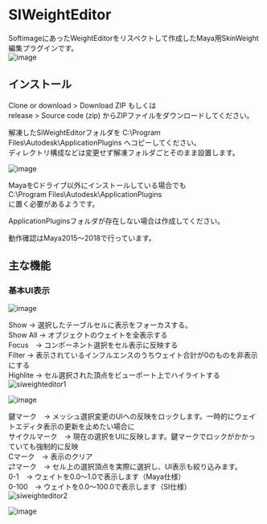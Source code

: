 # SIWeightEditor
SoftimageにあったWeightEditorをリスペクトして作成したMaya用SkinWeight編集プラグインです。  
![image](https://user-images.githubusercontent.com/28256498/41656611-8d04f67a-74cb-11e8-856d-c365d2957ed6.png)

## インストール

Clone or download > Download ZIP もしくは  
release > Source code (zip) からZIPファイルをダウンロードしてください。  

解凍したSiWeightEditorフォルダを C:\Program Files\Autodesk\ApplicationPlugins へコピーしてください。  
ディレクトリ構成などは変更せず解凍フォルダごとそのまま設置します。  

![image](https://user-images.githubusercontent.com/28256498/41656276-639ab2d0-74ca-11e8-8be2-3c26f8a17927.png)

MayaをCドライブ以外にインストールしている場合でも  
C:\Program Files\Autodesk\ApplicationPlugins  
に置く必要があるようです。  

ApplicationPluginsフォルダが存在しない場合は作成してください。  

動作確認はMaya2015～2018で行っています。  

## 主な機能

### 基本UI表示
![image](https://user-images.githubusercontent.com/28256498/41656766-14a74cae-74cc-11e8-8226-e19d64a98ae2.png)

Show → 選択したテーブルセルに表示をフォーカスする。  
Show All → オブジェクトのウェイトを全表示する  
Focus　→ コンポーネント選択をセル表示に反映する  
Filter → 表示されているインフルエンスのうちウェイト合計が0のものを非表示にする  
Highlite → セル選択された頂点をビューポート上でハイライトする  
![siweighteditor1](https://user-images.githubusercontent.com/28256498/41657246-b371c3e0-74cd-11e8-8dbd-5a5b3828902c.gif)

![image](https://user-images.githubusercontent.com/28256498/41657474-6d59d6d0-74ce-11e8-964c-095097aeb6a3.png)

鍵マーク　→ メッシュ選択変更のUIへの反映をロックします。一時的にウェイトエディタ表示の更新を止めたい場合に  
サイクルマーク　→ 現在の選択をUIに反映します。鍵マークでロックがかかっていても強制的に反映  
Cマーク　→ 表示のクリア  
⇄マーク　→ セル上の選択頂点を実際に選択し、UI表示も絞り込みます。  
0-1　→ ウェイトを0.0～1.0で表示します（Maya仕様）  
0-100　→ ウェイトを0.0～100.0で表示します（SI仕様）  
![siweighteditor2](https://user-images.githubusercontent.com/28256498/41657833-95a15ab8-74cf-11e8-883c-27eb48edcd21.gif)

![image](https://user-images.githubusercontent.com/28256498/41657816-8c1e1706-74cf-11e8-8a4d-5c54bbbdb838.png)
